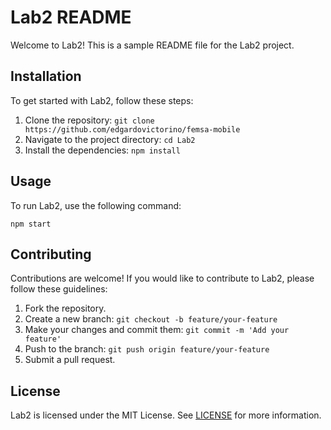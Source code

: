 # Lab2 README

Welcome to Lab2! This is a sample README file for the Lab2 project.

## Installation

To get started with Lab2, follow these steps:

1. Clone the repository: `git clone https://github.com/edgardovictorino/femsa-mobile`
2. Navigate to the project directory: `cd Lab2`
3. Install the dependencies: `npm install`

## Usage

To run Lab2, use the following command:

```
npm start
```

## Contributing

Contributions are welcome! If you would like to contribute to Lab2, please follow these guidelines:

1. Fork the repository.
2. Create a new branch: `git checkout -b feature/your-feature`
3. Make your changes and commit them: `git commit -m 'Add your feature'`
4. Push to the branch: `git push origin feature/your-feature`
5. Submit a pull request.

## License

Lab2 is licensed under the MIT License. See [LICENSE](./LICENSE) for more information.
